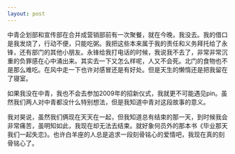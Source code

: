 ```yaml
---
layout: post
---
```

中青企划部和宣传部在合并成营销部前有一次聚餐，就在今晚，我没去。我的借口是我发烧了，行动不便，只能吃粥。我把这些本来属于我的责任和义务拜托给了永锋，还有部门的其他小朋友。永锋给我打电话的时候，我说我不去了，非常非常沉重的负罪感在心中涌出来。其实去一下又怎么样呢，人又不会死。北门的食物也不是那么难吃。在风中走一下也许对感冒还是有好处。但是天生的懒惰还是把我留在了寝室。

如果我没在中青，我也不会去参加2009年的招新仪式，我就更不可能遇见pin。虽然我们两人对中青都没什么特别想法，但是我知道中青对这段故事的意义。

我对昊说，虽然我们俩现在天天在一起，但我知道总有结束的那一天，到时候我会非常痛苦，虽明知如此，我现在却无法去结束。就好象何员外的那本书《毕业那天我们一起失恋》。也许白羊座的人总是追求一段刻骨铭心的爱情吧，我现在真的刻骨铭心了。
